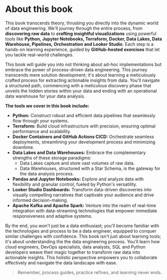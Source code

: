 # About this book

This book transcends theory, thrusting you directly into the dynamic world of data engineering. We'll journey through the entire process, from **discovering raw data** to **crafting insightful visualizations** using powerful tools like **Python, Jupyter Notebooks, Terraform, Docker, Data Lakes, Data Warehouse, Pipelines, Orchestration and Looker Studio**. Each step is a hands-on learning experience, guided by **GitHub-hosted exercises** that let you tackle real-world challenges.

This book will guide you into not thinking about ad-hoc implementations but embrace the power of process-driven data engineering. This journey transcends mere solution development; it's about learning a meticulously crafted process for extracting actionable insights from data. You'll navigate a structured path, commencing with a meticulous discovery phase that unveils the hidden stories within your data and ending with an operational data warehouse for your data analysis.

**The tools we cover in this book include:**

- **Python:** Construct robust and efficient data pipelines that seamlessly flow through your systems.
- **Terraform:** Build cloud infrastructure with precision, ensuring optimal performance and scalability.
- **Docker Containers and GitHub Actions CICD:** Orchestrate seamless deployments, streamlining your development process and minimizing downtime.
- **Data Lakes and Data Warehouses:** Embrace the complementary strengths of these storage paradigms:
    - Data Lakes capture and store vast volumes of raw data.
    - Data Warehouses, structured with a Star Schema, is the gateway for the data analysis process.
- **Pandas and Jupyter Notebooks:** Explore and analyze data with flexibility and granular control, fueled by Python's versatility.
- **Looker Studio Dashboards:** Transform data-driven discoveries into visually compelling narratives that captivate your audience and drive informed decision-making.
- **Apache Kafka and Apache Spark:** Venture into the realm of real-time integration with data-streaming technologies that empower immediate responsiveness and adaptive systems.

By the end, you won't just be a data enthusiast; you'll become familiar with the technologies and process to be a data engineer, equipped to conquer similar challenges with confidence. This book isn't just about learning tools; it's about understanding the the data engineering process. You'll learn how cloud engineers, DevOps specialists, data analysts, SQL and Python developers weave their magic together to transform raw data into actionable insights. This holistic perspective empowers you to collaborate effectively and navigate the data landscape with ease.

> Remember, process guides, practice refines, and learning never ends.